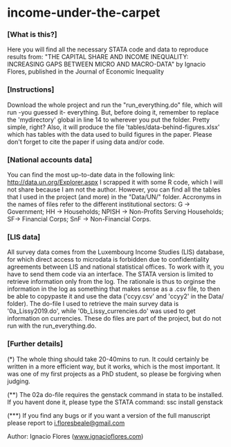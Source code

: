 # income-under-the-carpet

### [What is this?]
Here you will find all the necessary STATA code and data to reproduce results from: 
"THE CAPITAL SHARE AND INCOME INEQUALITY: INCREASING GAPS BETWEEN MICRO AND MACRO-DATA"
by Ignacio Flores, published in the Journal of Economic Inequality

### [Instructions] 
Download the whole project and run the "run_everything.do" file, which will run -you 
guessed it- everything. But, before doing it, remember to replace the 'mydirectory'
global in line 14 to wherever you put the folder. Pretty simple, right? Also, it 
will produce the file 'tables/data-behind-figures.xlsx' which has tables with the 
data used to build figures in the paper. Please don't forget to cite the paper if 
using data and/or code.

### [National accounts data]
You can find the most up-to-date data in the following link: 
http://data.un.org/Explorer.aspx I scrapped it with some R code, which I will not share
because I am not the author. However, you can find all the tables that I used in the 
project (and more) in the "Data/UN/" folder. Accronyms in the names of files refer to
the different institutional sectors: G -> Government; HH -> Households; 
NPISH -> Non-Profits Serving Households; SF-> Financial Corps; 
SnF -> Non-Financial Corps. 

### [LIS data] 
All survey data comes from the Luxembourg Income Studies (LIS) database, for which 
direct access to microdata is forbidden due to confidentiality agreements between LIS 
and national statistical offices. To work with it, you have to send them code via an 
interface. The STATA version is limited to retrieve information only from the log. 
The rationale is thus to orginse the information in the log as something that makes 
sense as a .csv file, to then be able to copypaste it and use the data ('ccyy.csv' 
and 'ccyy2' in the Data/ folder). The do-file I used to retrieve the main survey data 
is '0a_Lissy2019.do', while '0b_Lissy_currencies.do' was used to get information on 
currencies. These do files are part of the project, but do not run with the 
run_everything.do. 
  
 ### [Further details]
(*) The whole thing should take 20-40mins to run. It could certainly be written in a 
more efficient way, but it works, which is the most important. It was one of my first 
projects as a PhD student, so please be forgiving when judging. 

(**) The 02a do-file requires the genstack command in stata to be installed. If you 
havent done it, please type the STATA command: ssc install genstack 

(***) If you find any bugs or if you want a version of the full manuscript
please report to i.floresbeale@gmail.com
  
Author: Ignacio Flores (www.ignacioflores.com)


